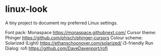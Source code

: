 # linux-look

A tiny project to document my preferred Linux settings.

Font pack: Monaspace https://monaspace.githubnext.com/
Cursor theme: Phinger https://github.com/phisch/phinger-cursors
Colour scheme: Solarized (Light) https://ethanschoonover.com/solarized/
i3-friendly Run Dialog: rofi https://github.com/DaveDavenport/rofi

